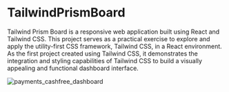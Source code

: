# TailwindPrismBoard
Tailwind Prism Board is a responsive web application built using React and Tailwind CSS. This project serves as a practical exercise to explore and apply the utility-first CSS framework, Tailwind CSS, in a React environment. As the first project created using Tailwind CSS, it demonstrates the integration and styling capabilities of Tailwind CSS to build a visually appealing and functional dashboard interface.

![payments_cashfree_dashboard](https://github.com/dhairyapatel15112021/TailwindPrismBoard/assets/97803860/3b9773d5-9f0f-49d0-8732-eb3a2837163f)
